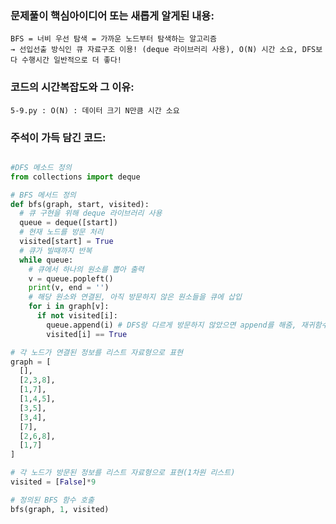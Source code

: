 ### 문제풀이 핵심아이디어 또는 새롭게 알게된 내용: 
    BFS = 너비 우선 탐색 = 가까운 노드부터 탐색하는 알고리즘
    → 선입선출 방식인 큐 자료구조 이용! (deque 라이브러리 사용), O(N) 시간 소요, DFS보다 수행시간 일반적으로 더 좋다!
    
### 코드의 시간복잡도와 그 이유:
    5-9.py : O(N) : 데이터 크기 N만큼 시간 소요
    
    
### 주석이 가득 담긴 코드:
```python

#DFS 메소드 정의
from collections import deque

# BFS 메서드 정의
def bfs(graph, start, visited):
  # 큐 구현을 위해 deque 라이브러리 사용
  queue = deque([start])
  # 현재 노드를 방문 처리
  visited[start] = True
  # 큐가 빌때까지 반복
  while queue:
    # 큐에서 하나의 원소를 뽑아 출력
    v = queue.popleft()
    print(v, end = '')
    # 해당 원소와 연결된, 아직 방문하지 않은 원소들을 큐에 삽입
    for i in graph[v]:
      if not visited[i]:
        queue.append(i) # DFS랑 다르게 방문하지 않았으면 append를 해줌, 재귀함수 x
        visited[i] == True

# 각 노드가 연결된 정보를 리스트 자료형으로 표현
graph = [
  [],
  [2,3,8],
  [1,7],
  [1,4,5],
  [3,5],
  [3,4],
  [7],
  [2,6,8],
  [1,7]
] 

# 각 노드가 방문된 정보를 리스트 자료형으로 표현(1차원 리스트)
visited = [False]*9

# 정의된 BFS 함수 호출
bfs(graph, 1, visited)

```
